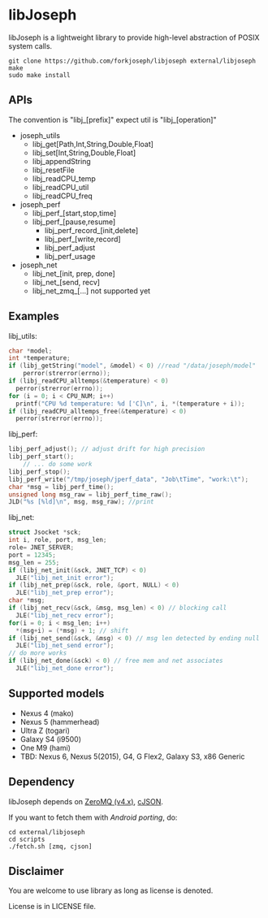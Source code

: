 libJoseph
===============================================================================
libJoseph is a lightweight library to provide high-level abstraction of POSIX system calls. 
```git
git clone https://github.com/forkjoseph/libjoseph external/libjoseph
make
sudo make install
```

## APIs
The convention is "libj_[prefix]" expect util is "libj_[operation]"
* joseph_utils
	- libj_get[Path,Int,String,Double,Float]
	- libj_set[Int,String,Double,Float]
	- libj_appendString
	- libj_resetFile
	- libj_readCPU_temp
	- libj_readCPU_util
	- libj_readCPU_freq
* joseph_perf
	- libj_perf_[start,stop,time]
  - libj_perf_[pause,resume]
	- libj_perf_record_[init,delete]
	- libj_perf_[write,record]
	- libj_perf_adjust
	- libj_perf_usage
* joseph_net
  - libj_net_[init, prep, done]
  - libj_net_[send, recv]
  - libj_net_zmq_[...] not supported yet

## Examples
libj_utils:
```C++
char *model;
int *temperature;
if (libj_getString("model", &model) < 0) //read "/data/joseph/model"
	perror(strerror(errno));
if (libj_readCPU_alltemps(&temperature) < 0) 
  perror(strerror(errno));
for (i = 0; i < CPU_NUM; i++) 
  printf("CPU %d temperature: %d ['C]\n", i, *(temperature + i));
if (libj_readCPU_alltemps_free(&temperature) < 0) 
  perror(strerror(errno));
```
libj_perf: 
```C++
libj_perf_adjust(); // adjust drift for high precision
libj_perf_start();
	// ... do some work
libj_perf_stop();
libj_perf_write("/tmp/joseph/jperf_data", "Job\tTime", "work:\t");
char *msg = libj_perf_time();
unsigned long msg_raw = libj_perf_time_raw();
JLD("%s [%ld]\n", msg, msg_raw); //print 
```
libj_net:
```C++
struct Jsocket *sck;
int i, role, port, msg_len;
role= JNET_SERVER;
port = 12345;
msg_len = 255;
if (libj_net_init(&sck, JNET_TCP) < 0) 
  JLE("libj_net_init error");
if (libj_net_prep(&sck, role, &port, NULL) < 0)
  JLE("libj_net_prep error");
char *msg;
if (libj_net_recv(&sck, &msg, msg_len) < 0) // blocking call
  JLE("libj_net_recv error");
for(i = 0; i < msg_len; i++) 
  *(msg+i) = (*msg) + 1; // shift
if (libj_net_send(&sck, &msg) < 0) // msg len detected by ending null
  JLE("libj_net_send error");
// do more works 
if (libj_net_done(&sck) < 0) // free mem and net associates 
  JLE("libj_net_done error"); 
```

## Supported models
- Nexus 4 (mako)
- Nexus 5 (hammerhead)
- Ultra Z (togari)
- Galaxy S4 (i9500)
- One M9 (hami)
- TBD: Nexus 6, Nexus 5(2015), G4, G Flex2, Galaxy S3, x86 Generic

## Dependency
libJoseph depends on [ZeroMQ (v4.x)](https://github.com/zeromq/libzmq), [cJSON](https://github.com/kbranigan/cJSON).

If you want to fetch them with *Android porting*, do:
```shell
cd external/libjoseph
cd scripts
./fetch.sh [zmq, cjson]
```

## Disclaimer
You are welcome to use library as long as license is denoted. 

License is in LICENSE file. 
